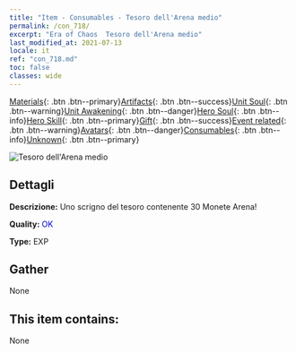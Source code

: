 ```yaml
---
title: "Item - Consumables - Tesoro dell'Arena medio"
permalink: /con_718/
excerpt: "Era of Chaos  Tesoro dell'Arena medio"
last_modified_at: 2021-07-13
locale: it
ref: "con_718.md"
toc: false
classes: wide
---
```

 [Materials](/ItemsIT/){: .btn .btn--primary}[Artifacts](/ItemsIT/Artifacts/){: .btn .btn--success}[Unit Soul](/ItemsIT/UnitSoul/){: .btn .btn--warning}[Unit Awakening](/ItemsIT/UnitAwakening/){: .btn .btn--danger}[Hero Soul](/ItemsIT/HeroSoul/){: .btn .btn--info}[Hero Skill](/ItemsIT/HeroSkill/){: .btn .btn--primary}[Gift](/ItemsIT/Gift/){: .btn .btn--success}[Event related](/ItemsIT/Events/){: .btn .btn--warning}[Avatars](/ItemsIT/Avatars/){: .btn .btn--danger}[Consumables](/ItemsIT/Consumables/){: .btn .btn--info}[Unknown](/ItemsIT/Unknown/){: .btn .btn--primary}

 ![Tesoro dell'Arena medio](/images/t/i_503.png)

## Dettagli
 **Descrizione:** Uno scrigno del tesoro contenente 30 Monete Arena!

 **Quality:** <span style="color: #0000CD">OK</span>

 **Type:** EXP

## Gather

  None

## This item contains:

  None

